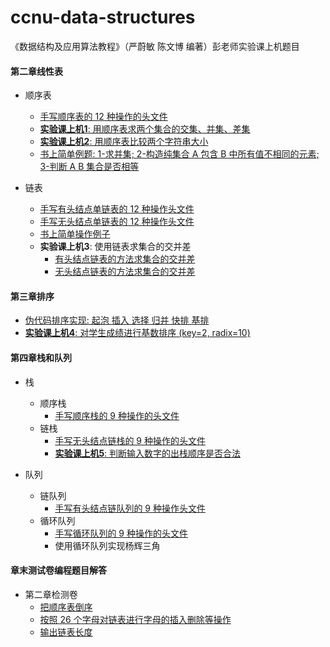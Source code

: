 # ccnu-data-structures
《数据结构及应用算法教程》（严蔚敏 陈文博 编著）彭老师实验课上机题目

#### 第二章线性表

* 顺序表
  * [手写顺序表的 12 种操作的头文件](https://github.com/wwyqianqian/ccnu-data-structures/blob/master/unit2-linear-list/listFunctionHub.h)
  * [**实验课上机1**: 用顺序表求两个集合的交集、并集、差集](https://github.com/wwyqianqian/ccnu-data-structures/blob/master/unit2-linear-list/Sequential-list/sets.cpp)
  * [**实验课上机2**: 用顺序表比较两个字符串大小](https://github.com/wwyqianqian/ccnu-data-structures/blob/master/unit2-linear-list/Sequential-list/compare.cpp)
  * [书上简单例题: 1-求并集; 2-构造纯集合 A 包含 B 中所有值不相同的元素; 3-判断 A B 集合是否相等](https://github.com/wwyqianqian/ccnu-data-structures/blob/master/unit2-linear-list/Sequential-list/SequentialListFunctionsExample.cpp)

* 链表
  * [手写有头结点单链表的 12 种操作头文件](https://github.com/wwyqianqian/ccnu-data-structures/blob/master/unit2-linear-list/linkedListWithHeadNodeFunctionHub.h)
  * [手写无头结点单链表的 12 种操作头文件](https://github.com/wwyqianqian/ccnu-data-structures/blob/master/unit2-linear-list/linkedListWithoutHeadNodeFunctionHub.h)
  * [书上简单操作例子](https://github.com/wwyqianqian/ccnu-data-structures/blob/master/unit2-linear-list/Linked-list/LinkedListFunctionsExample.c)
  * **实验课上机3**: 使用链表求集合的交并差
    * [有头结点链表的方法求集合的交并差](https://github.com/wwyqianqian/ccnu-data-structures/blob/master/unit2-linear-list/Linked-list/sets.cpp)
    * [无头结点链表的方法求集合的交并差](https://github.com/wwyqianqian/ccnu-data-structures/blob/master/unit2-linear-list/Linked-list/withoutHeadNodeSets.cpp)

#### 第三章排序

* [伪代码排序实现: 起泡 插入 选择 归并 快排 基排](https://github.com/wwyqianqian/ccnu-data-structures/blob/master/unit3-sort/sorts.cpp)
* [**实验课上机4**: 对学生成绩进行基数排序 (key=2, radix=10)](https://github.com/wwyqianqian/ccnu-data-structures/blob/master/unit3-sort/students.cpp)

#### 第四章栈和队列

* 栈
  * 顺序栈
    * [手写顺序栈的 9 种操作的头文件](https://github.com/wwyqianqian/ccnu-data-structures/blob/master/unit4-stack-queue/stack/Sequential-stack/sequentialStackFunHub.h)
  * 链栈
    * [手写无头结点链栈的 9 种操作的头文件](https://github.com/wwyqianqian/ccnu-data-structures/blob/master/unit4-stack-queue/stack/Linked-stack/linkedStackWithoutHeadFunHub.h)
    * [**实验课上机5**: 判断输入数字的出栈顺序是否合法](https://github.com/wwyqianqian/ccnu-data-structures/blob/master/unit4-stack-queue/stack/Linked-stack/StackOutput.cpp)

* 队列
  * 链队列
    * [手写有头结点链队列的 9 种操作头文件](https://github.com/wwyqianqian/ccnu-data-structures/blob/master/unit4-stack-queue/queue/Linked-queue/linkedQueueWithHeadFunHub.h)
  * 循环队列
    * [手写循环队列的 9 种操作的头文件](https://github.com/wwyqianqian/ccnu-data-structures/blob/master/unit4-stack-queue/queue/Circular-queue/circularQueueFunHub.h)
    * 使用循环队列实现杨辉三角

#### 章末测试卷编程题目解答

* 第二章检测卷
  * [把顺序表倒序](https://github.com/wwyqianqian/ccnu-data-structures/blob/master/unit2-linear-list/Sequential-list/unit2-reverse.cpp)
  * [按照 26 个字母对链表进行字母的插入删除等操作](https://github.com/wwyqianqian/ccnu-data-structures/blob/master/unit2-linear-list/Linked-list/unit2-26l.cpp)
  * [输出链表长度](https://github.com/wwyqianqian/ccnu-data-structures/blob/master/unit2-linear-list/Linked-list/unit2-count.cpp)